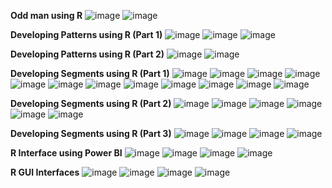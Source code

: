 **Odd man using R**
![image](https://github.com/princit/Data_Analysis_and_Bussiness_Intelligence/assets/29123911/17b7b522-0c5b-4188-8071-9868de914b9a)
![image](https://github.com/princit/Data_Analysis_and_Bussiness_Intelligence/assets/29123911/ec7b5e08-9413-4dd6-808d-58abd1f6ff6f)

**Developing Patterns using R (Part 1)**
![image](https://github.com/princit/Data_Analysis_and_Bussiness_Intelligence/assets/29123911/e87c2498-04b9-4a37-94bd-5259a8075ba4)
![image](https://github.com/princit/Data_Analysis_and_Bussiness_Intelligence/assets/29123911/0f2c1c56-c5f0-4cfc-aa40-cac01c4b5d3b)
![image](https://github.com/princit/Data_Analysis_and_Bussiness_Intelligence/assets/29123911/78a98daf-6c4e-4d14-addf-b8893dac84e0)

**Developing Patterns using R (Part 2)**
![image](https://github.com/princit/Data_Analysis_and_Bussiness_Intelligence/assets/29123911/38747f06-7504-4bd8-9419-e667267730df)
![image](https://github.com/princit/Data_Analysis_and_Bussiness_Intelligence/assets/29123911/fc78a7fd-9b9e-4381-a5ed-04c0a714600c)

**Developing Segments using R (Part 1)**
![image](https://github.com/princit/Data_Analysis_and_Bussiness_Intelligence/assets/29123911/e6575de4-aae5-4979-900f-a135851f20bd)
![image](https://github.com/princit/Data_Analysis_and_Bussiness_Intelligence/assets/29123911/36d91374-fd77-4bea-afa1-b9854f3f53b4)
![image](https://github.com/princit/Data_Analysis_and_Bussiness_Intelligence/assets/29123911/8137d5d0-ff04-4a3d-8b34-dde941cf6cd6)
![image](https://github.com/princit/Data_Analysis_and_Bussiness_Intelligence/assets/29123911/d4228c5b-8777-44c3-b29d-55f754ebeae2)
![image](https://github.com/princit/Data_Analysis_and_Bussiness_Intelligence/assets/29123911/afa4c55d-1f98-4739-ab50-01389b7df095)
![image](https://github.com/princit/Data_Analysis_and_Bussiness_Intelligence/assets/29123911/9ff598a6-a0a6-4e6b-9864-078b2c7ac1c0)
![image](https://github.com/princit/Data_Analysis_and_Bussiness_Intelligence/assets/29123911/46d63dc9-b47f-4738-9ae6-0835c281a378)
![image](https://github.com/princit/Data_Analysis_and_Bussiness_Intelligence/assets/29123911/a0fa56c5-bea5-4339-a90c-f75bdd7f5abe)
![image](https://github.com/princit/Data_Analysis_and_Bussiness_Intelligence/assets/29123911/8ca13ef8-f969-45f1-898a-8e77bc7e80f7)
![image](https://github.com/princit/Data_Analysis_and_Bussiness_Intelligence/assets/29123911/859d454a-e92b-4da7-8c3d-22bcff09ebf0)
![image](https://github.com/princit/Data_Analysis_and_Bussiness_Intelligence/assets/29123911/1f99bf6b-d672-49d4-bd8c-8d82b5f64b48)
![image](https://github.com/princit/Data_Analysis_and_Bussiness_Intelligence/assets/29123911/ff3cd197-ed1b-4d2c-ad37-bfa4adf9dbf8)

**Developing Segments using R (Part 2)**
![image](https://github.com/princit/Data_Analysis_and_Bussiness_Intelligence/assets/29123911/8d9ddec9-4588-4365-a206-a0d57cdc3627)
![image](https://github.com/princit/Data_Analysis_and_Bussiness_Intelligence/assets/29123911/0240d346-1edb-40e9-a396-1454f672dfa7)
![image](https://github.com/princit/Data_Analysis_and_Bussiness_Intelligence/assets/29123911/7fda826c-9b84-4c7b-9f39-4e4fab635d80)
![image](https://github.com/princit/Data_Analysis_and_Bussiness_Intelligence/assets/29123911/d22c05ab-d813-4f46-b9e4-bc14317e6e37)
![image](https://github.com/princit/Data_Analysis_and_Bussiness_Intelligence/assets/29123911/fd35b5ad-ae0c-45d6-97cc-38b6a67e759a)
![image](https://github.com/princit/Data_Analysis_and_Bussiness_Intelligence/assets/29123911/1b52df8c-4674-40ae-b6f5-00a4ea6df78e)

**Developing Segments using R (Part 3)**
![image](https://github.com/princit/Data_Analysis_and_Bussiness_Intelligence/assets/29123911/f4299ce0-e0c1-4966-bd1a-b9be215762b1)
![image](https://github.com/princit/Data_Analysis_and_Bussiness_Intelligence/assets/29123911/08370263-89f2-4d6e-ac1b-0d9e691b5bbf)
![image](https://github.com/princit/Data_Analysis_and_Bussiness_Intelligence/assets/29123911/d3cd6e19-433c-4b2b-8a54-f3e4697be12f)
![image](https://github.com/princit/Data_Analysis_and_Bussiness_Intelligence/assets/29123911/541578e0-94bb-4bcb-8938-a02e6be03099)

**R Interface using Power BI**
![image](https://github.com/princit/Data_Analysis_and_Bussiness_Intelligence/assets/29123911/e8427ee2-5daf-4bd9-9ee8-178ae4723f8c)
![image](https://github.com/princit/Data_Analysis_and_Bussiness_Intelligence/assets/29123911/4014dc64-af96-4cb2-bb54-86ca4f95fe8f)
![image](https://github.com/princit/Data_Analysis_and_Bussiness_Intelligence/assets/29123911/e7adfd33-274a-4546-ad3a-c50cb78e8283)
![image](https://github.com/princit/Data_Analysis_and_Bussiness_Intelligence/assets/29123911/1d3e2a24-f63c-4326-a60d-812474312d8f)


 
 **R GUI Interfaces**
 ![image](https://github.com/princit/Data_Analysis_and_Bussiness_Intelligence/assets/29123911/60f95422-95c3-402e-9d59-28c92cff8b91)
![image](https://github.com/princit/Data_Analysis_and_Bussiness_Intelligence/assets/29123911/5d29e715-ce23-4d37-8104-bcf265f425a5)
![image](https://github.com/princit/Data_Analysis_and_Bussiness_Intelligence/assets/29123911/28004470-a142-4eb0-9861-0411c299a566)
![image](https://github.com/princit/Data_Analysis_and_Bussiness_Intelligence/assets/29123911/43331794-b544-416a-bc64-b33ef5a88d5b)
